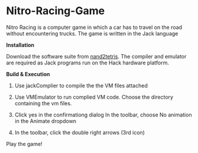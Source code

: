 # Nitro-Racing-Game
Nitro Racing is a computer game in which a car has to travel on the road without encountering trucks. The game is written in the Jack language

**Installation**

Download the software suite from [nand2tetris](https://www.nand2tetris.org/software). The compiler and emulator are required as Jack programs run on the Hack hardware platform.

**Build & Execution**

1. Use jackComplier to compile the the VM files attached

2. Use VMEmulator to run complied VM code. Choose the directory containing the vm files.

3. Click yes in the confirmationg dialog In the toolbar, choose No animation in the Animate dropdown

4. In the toolbar, click the double right arrows (3rd icon)

Play the game!
